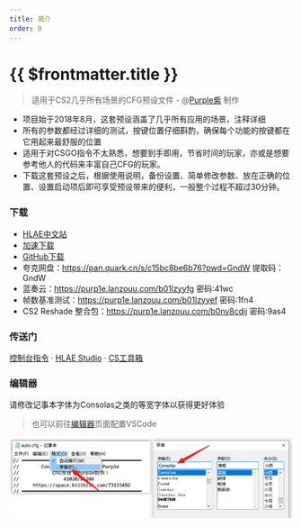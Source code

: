 ```yaml
---
title: 简介
order: 0
---
```


# {{ $frontmatter.title }}

> 适用于CS2几乎所有场景的CFG预设文件 - @[Purple紫](https://space.bilibili.com/73115492) 制作

- 项目始于2018年8月，这套预设涵盖了几乎所有应用的场景，注释详细
- 所有的参数都经过详细的测试，按键位置仔细斟酌，确保每个功能的按键都在它用起来最舒服的位置
- 适用于对CSGO指令不太熟悉，想要到手即用，节省时间的玩家，亦或是想要参考他人的代码来丰富自己CFG的玩家。
- 下载这套预设之后，根据使用说明，备份设置、简单修改参数、放在正确的位置、设置启动项后即可享受预设带来的便利，一般整个过程不超过30分钟。

### 下载

- [HLAE中文站](https://hlae.site)
- [加速下载](https://api.upup.cool/get/cs2-cfg)
- [GitHub下载](https://github.com/Purple-CSGO/CS2-Config-Presets/releases/latest)
- 夸克网盘：https://pan.quark.cn/s/c15bc8be6b76?pwd=GndW 提取码：GndW
- 蓝奏云：https://purp1e.lanzouu.com/b01lzyyfg 密码:41wc
- 帧数基准测试：https://purp1e.lanzouu.com/b01lzyyef 密码:1fn4
- CS2 Reshade 整合包：https://purp1e.lanzouu.com/b0ny8cdij 密码:9as4

### 传送门

[控制台指令](https://tools.dathost.net/csgo-commands) · [HLAE Studio](https://github.com/One-Studio/HLAE-Studio) · [CS工具箱](https://cstb.upup.cool/)

### 编辑器

请修改记事本字体为Consolas之类的等宽字体以获得更好体验

> 也可以前往[编辑器](/v1/editor.html)页面配置VSCode

![](img/请修改记事本字体为Consolas之类的等宽字体.png)
